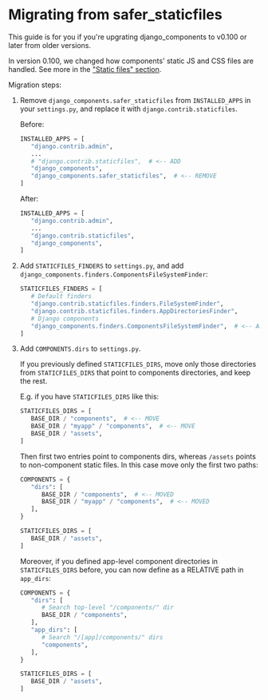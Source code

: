 # Migrating from safer_staticfiles

This guide is for you if you're upgrating django_components to v0.100 or later
from older versions.

In version 0.100, we changed how components' static JS and CSS files are handled.
See more in the ["Static files" section](https://github.com/EmilStenstrom/django-components/tree/master/sampleproject).

Migration steps:

1. Remove `django_components.safer_staticfiles` from `INSTALLED_APPS` in your `settings.py`,
   and replace it with `django.contrib.staticfiles`.

   Before:

   ```py
   INSTALLED_APPS = [
      "django.contrib.admin",
      ...
      # "django.contrib.staticfiles",  # <-- ADD
      "django_components",
      "django_components.safer_staticfiles",  # <-- REMOVE
   ]
   ```

   After:

   ```py
   INSTALLED_APPS = [
      "django.contrib.admin",
      ...
      "django.contrib.staticfiles",
      "django_components",
   ]
   ```

2. Add `STATICFILES_FINDERS` to `settings.py`, and add `django_components.finders.ComponentsFileSystemFinder`:

   ```py
   STATICFILES_FINDERS = [
      # Default finders
      "django.contrib.staticfiles.finders.FileSystemFinder",
      "django.contrib.staticfiles.finders.AppDirectoriesFinder",
      # Django components
      "django_components.finders.ComponentsFileSystemFinder",  # <-- ADDED
   ]
   ```

3. Add `COMPONENTS.dirs` to `settings.py`.

   If you previously defined `STATICFILES_DIRS`, move
   only those directories from `STATICFILES_DIRS` that point to components directories, and keep the rest.

   E.g. if you have `STATICFILES_DIRS` like this:

   ```py
   STATICFILES_DIRS = [
      BASE_DIR / "components",  # <-- MOVE
      BASE_DIR / "myapp" / "components",  # <-- MOVE
      BASE_DIR / "assets",
   ]
   ```

   Then first two entries point to components dirs, whereas `/assets` points to non-component static files.
   In this case move only the first two paths:

   ```py
   COMPONENTS = {
      "dirs": [
         BASE_DIR / "components",  # <-- MOVED
         BASE_DIR / "myapp" / "components",  # <-- MOVED
      ],
   }

   STATICFILES_DIRS = [
      BASE_DIR / "assets",
   ]
   ```

   Moreover, if you defined app-level component directories in `STATICFILES_DIRS` before,
   you can now define as a RELATIVE path in `app_dirs`:

   ```py
   COMPONENTS = {
      "dirs": [
         # Search top-level "/components/" dir
         BASE_DIR / "components",
      ],
      "app_dirs": [
         # Search "/[app]/components/" dirs
         "components",
      ],
   }

   STATICFILES_DIRS = [
      BASE_DIR / "assets",
   ]
   ```
